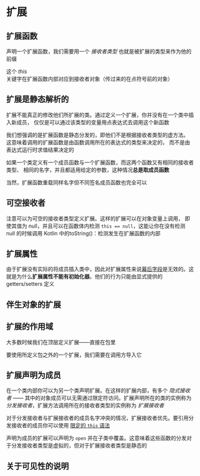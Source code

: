 # 扩展

## 扩展函数

声明一个扩展函数，我们需要用一个 *接收者类型* 也就是被扩展的类型来作为他的前缀

这个 *this* 关键字在扩展函数内部对应到接收者对象（传过来的在点符号前的对象）

## 扩展是静态解析的

扩展不能真正的修改他们所扩展的类。通过定义一个扩展，你并没有在一个类中插入新成员， 仅仅是可以通过该类型的变量用点表达式去调用这个新函数

我们想强调的是扩展函数是静态分发的，即他们不是根据接收者类型的虚方法。 这意味着调用的扩展函数是由函数调用所在的表达式的类型来决定的， 而不是由表达式运行时求值结果决定的

如果一个类定义有一个成员函数与一个扩展函数，而这两个函数又有相同的接收者类型、 相同的名字，并且都适用给定的参数，这种情况**总是取成员函数**

当然，扩展函数重载同样名字但不同签名成员函数也完全可以

## 可空接收者

注意可以为可空的接收者类型定义扩展。这样的扩展可以在对象变量上调用， 即使其值为 null，并且可以在函数体内检测 `this == null`，这能让你在没有检测 null 的时候调用 Kotlin 中的toString()：检测发生在扩展函数的内部

## 扩展属性

由于扩展没有实际的将成员插入类中，因此对扩展属性来说[幕后字段](https://www.kotlincn.net/docs/reference/properties.html#幕后字段)是无效的。这就是为什么**扩展属性不能有初始化器**。他们的行为只能由显式提供的 getters/setters 定义

## 伴生对象的扩展

## 扩展的作用域

大多数时候我们在顶层定义扩展——直接在包里

要使用所定义包之外的一个扩展，我们需要在调用方导入它

## 扩展声明为成员

在一个类内部你可以为另一个类声明扩展。在这样的扩展内部，有多个 *隐式接收者* —— 其中的对象成员可以无需通过限定符访问。扩展声明所在的类的实例称为 *分发接收者*，扩展方法调用所在的接收者类型的实例称为 *扩展接收者*

对于分发接收者与扩展接收者的成员名字冲突的情况，扩展接收者优先。要引用分发接收者的成员你可以使用 [限定的 `this` 语法](https://www.kotlincn.net/docs/reference/this-expressions.html#限定的-this)

声明为成员的扩展可以声明为 `open` 并在子类中覆盖。这意味着这些函数的分发对于分发接收者类型是虚拟的，但对于扩展接收者类型是静态的

## 关于可见性的说明